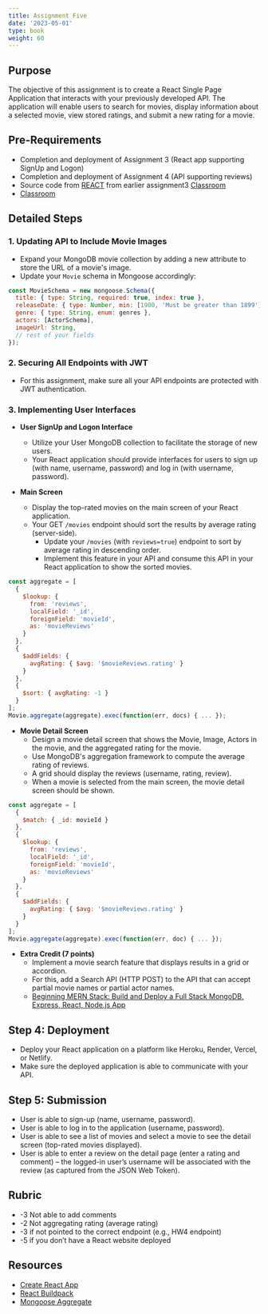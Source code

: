 ```yaml
---
title: Assignment Five
date: '2023-05-01'
type: book
weight: 60
---
```


## Purpose

The objective of this assignment is to create a React Single Page Application that interacts with your previously developed API. The application will enable users to search for movies, display information about a selected movie, view stored ratings, and submit a new rating for a movie.

## Pre-Requirements
- Completion and deployment of Assignment 3 (React app supporting SignUp and Logon)
- Completion and deployment of Assignment 4 (API supporting reviews)
- Source code from [REACT](https://github.com/AliceNN-ucdenver/CSC3916_REACT) from earlier assignment3 [Classroom](https://classroom.github.com/a/-6Q60Eay)
- [Classroom](https://classroom.github.com/a/Z3OJkCfV)


## Detailed Steps

### 1. Updating API to Include Movie Images

- Expand your MongoDB movie collection by adding a new attribute to store the URL of a movie's image.
- Update your `Movie` schema in Mongoose accordingly:

```javascript
const MovieSchema = new mongoose.Schema({
  title: { type: String, required: true, index: true },
  releaseDate: { type: Number, min: [1900, 'Must be greater than 1899'], max: [2100, 'Must be less than 2100']},
  genre: { type: String, enum: genres },
  actors: [ActorSchema],
  imageUrl: String,
  // rest of your fields
});
```

### 2. Securing All Endpoints with JWT

- For this assignment, make sure all your API endpoints are protected with JWT authentication.

### 3. Implementing User Interfaces

- **User SignUp and Logon Interface**
  - Utilize your User MongoDB collection to facilitate the storage of new users.
  - Your React application should provide interfaces for users to sign up (with name, username, password) and log in (with username, password).

- **Main Screen**
  - Display the top-rated movies on the main screen of your React application.
  - Your GET `/movies` endpoint should sort the results by average rating (server-side).
    - Update your `/movies` (with `reviews=true`) endpoint to sort by average rating in descending order.
    - Implement this feature in your API and consume this API in your React application to show the sorted movies.

```javascript
const aggregate = [
  {
    $lookup: {
      from: 'reviews',
      localField: '_id',
      foreignField: 'movieId',
      as: 'movieReviews'
    }
  },
  {
    $addFields: {
      avgRating: { $avg: '$movieReviews.rating' }
    }
  },
  {
    $sort: { avgRating: -1 }
  }
];
Movie.aggregate(aggregate).exec(function(err, docs) { ... });
```

- **Movie Detail Screen**
  - Design a movie detail screen that shows the Movie, Image, Actors in the movie, and the aggregated rating for the movie.
  - Use MongoDB's aggregation framework to compute the average rating of reviews.
  - A grid should display the reviews (username, rating, review).
  - When a movie is selected from the main screen, the movie detail screen should be shown.

```javascript
const aggregate = [
  {
    $match: { _id: movieId }
  },
  {
    $lookup: {
      from: 'reviews',
      localField: '_id',
      foreignField: 'movieId',
      as: 'movieReviews'
    }
  },
  {
    $addFields: {
      avgRating: { $avg: '$movieReviews.rating' }
    }
  }
];
Movie.aggregate(aggregate).exec(function(err, doc) { ... });
```

- **Extra Credit (7 points)**
  - Implement a movie search feature that displays results in a grid or accordion.
  - For this, add a Search API (HTTP POST) to the API that can accept partial movie names or partial actor names.
  - [Beginning MERN Stack: Build and Deploy a Full Stack MongoDB, Express, React, Node.js App](https://www.amazon.com/dp/B0979MGJ5J?_encoding=UTF8&psc=1&ref_=cm_sw_r_cp_ud_dp_M9YGPJNZWB3BK0P59QX3)

## Step 4: Deployment

- Deploy your React application on a platform like Heroku, Render, Vercel, or Netlify.
- Make sure the deployed application is able to communicate with your API.

## Step 5: Submission

- User is able to sign-up (name, username, password).
- User is able to log in to the application (username, password).
- User is able to see a list of movies and select a movie to see the detail screen (top-rated movies displayed).
- User is able to enter a review on the detail page (enter a rating and comment) – the logged-in user’s username will be associated with the review (as captured from the JSON Web Token).

## Rubric

- -3 Not able to add comments
- -2 Not aggregating rating (average rating)
- -3 if not pointed to the correct endpoint (e.g., HW4 endpoint)
- -5 if you don’t have a React website deployed 

## Resources

- [Create React App](https://github.com/facebook/create-react-app)
- [React Buildpack](https://github.com/mars/create-react-app-buildpack#user-content-requires)
- [Mongoose Aggregate](https://mongoosejs.com/docs/api.html#aggregate_Aggregate)

